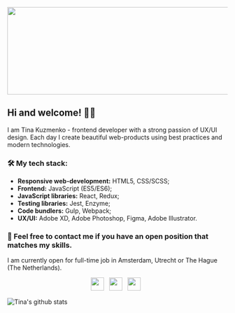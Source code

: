 <p align="center">
    <img src="https://raw.githubusercontent.com/tinakuzmenko/tinakuzmenko/master/custom%20%E2%80%93%201.svg" width="854" height="200" />
</p>

## **Hi and welcome! 🙋‍♀**

I am Tina Kuzmenko - frontend developer with a strong passion of UX/UI design. Each day I create beautiful web-products using best practices and modern technologies. 

### 🛠 My tech stack:

- **Responsive web-development:** HTML5, CSS/SCSS;
- **Frontend:** JavaScript (ES5/ES6);
- **JavaScript libraries:** React, Redux;
- **Testing libraries:** Jest, Enzyme;
- **Code bundlers:** Gulp, Webpack;
- **UX/UI:** Adobe XD, Adobe Photoshop, Figma, Adobe Illustrator.

### 💌 Feel free to contact me if you have an open position that matches my skills. 

I am currently open for full-time job in Amsterdam, Utrecht or The Hague (The Netherlands).

<p align="center">
<a href="mailto:tina.kuzmenko@outlook.com"><img height="30" src="https://raw.githubusercontent.com/tinakuzmenko/tinakuzmenko/master/003-email.svg"></a>&nbsp;&nbsp;
<a href="https://www.linkedin.com/in/kristina-kuzmenko-7a80b760/"><img height="30" src="https://raw.githubusercontent.com/tinakuzmenko/tinakuzmenko/master/001-linkedin.svg"></a>&nbsp;&nbsp;
<a href="https://www.instagram.com/tina_kuzmenko/"><img height="30" src="https://raw.githubusercontent.com/tinakuzmenko/tinakuzmenko/master/002-instagram.svg"></a>&nbsp;&nbsp;

![Tina's github stats](https://github-readme-stats.vercel.app/api?username=tinakuzmenko&show_icons=true&theme=radical)
</p>
